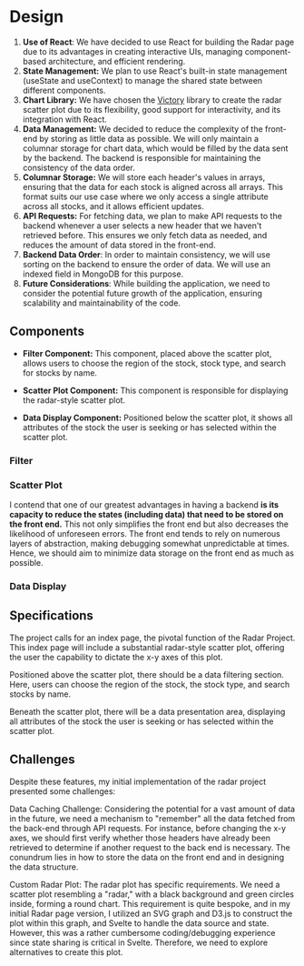 # Design

1. **Use of React**: We have decided to use React for building the Radar page due to its advantages in creating interactive UIs, managing component-based architecture, and efficient rendering.
2. **State Management:** We plan to use React's built-in state management (useState and useContext) to manage the shared state between different components.
3. **Chart Library:** We have chosen the [Victory](https://github.com/FormidableLabs/victory) library to create the radar scatter plot due to its flexibility, good support for interactivity, and its integration with React.
4. **Data Management:** We decided to reduce the complexity of the front-end by storing as little data as possible. We will only maintain a columnar storage for chart data, which would be filled by the data sent by the backend. The backend is responsible for maintaining the consistency of the data order.
5. **Columnar Storage:** We will store each header's values in arrays, ensuring that the data for each stock is aligned across all arrays. This format suits our use case where we only access a single attribute across all stocks, and it allows efficient updates.
6. **API Requests:** For fetching data, we plan to make API requests to the backend whenever a user selects a new header that we haven't retrieved before. This ensures we only fetch data as needed, and reduces the amount of data stored in the front-end.
7. **Backend Data Order**: In order to maintain consistency, we will use sorting on the backend to ensure the order of data. We will use an indexed field in MongoDB for this purpose.
8. **Future Considerations**: While building the application, we need to consider the potential future growth of the application, ensuring scalability and maintainability of the code.


## Components
* **Filter Component:** This component, placed above the scatter plot, allows users to choose the region of the stock, stock type, and search for stocks by name.

* **Scatter Plot Component:** This component is responsible for displaying the radar-style scatter plot.

* **Data Display Component:** Positioned below the scatter plot, it shows all attributes of the stock the user is seeking or has selected within the scatter plot.

### Filter

### Scatter Plot

I contend that one of our greatest advantages in having a backend **is its capacity to reduce the states (including data) that need to be stored on the front end.**
This not only simplifies the front end but also decreases the likelihood of unforeseen errors. The front end tends to rely on numerous layers of abstraction, making debugging somewhat unpredictable at times. Hence, we should aim to minimize data storage on the front end as much as possible.


### Data Display

## Specifications
The project calls for an index page, the pivotal function of the Radar Project. This index page will include a substantial radar-style scatter plot, offering the user the capability to dictate the x-y axes of this plot.

Positioned above the scatter plot, there should be a data filtering section. Here, users can choose the region of the stock, the stock type, and search stocks by name.

Beneath the scatter plot, there will be a data presentation area, displaying all attributes of the stock the user is seeking or has selected within the scatter plot.

## Challenges
Despite these features, my initial implementation of the radar project presented some challenges:

Data Caching Challenge: Considering the potential for a vast amount of data in the future, we need a mechanism to "remember" all the data fetched from the back-end through API requests. For instance, before changing the x-y axes, we should first verify whether those headers have already been retrieved to determine if another request to the back end is necessary. The conundrum lies in how to store the data on the front end and in designing the data structure.

Custom Radar Plot: The radar plot has specific requirements. We need a scatter plot resembling a "radar," with a black background and green circles inside, forming a round chart. This requirement is quite bespoke, and in my initial Radar page version, I utilized an SVG graph and D3.js to construct the plot within this graph, and Svelte to handle the data source and state. However, this was a rather cumbersome coding/debugging experience since state sharing is critical in Svelte. Therefore, we need to explore alternatives to create this plot.
